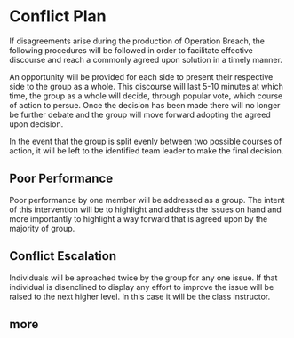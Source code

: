 # Conflict Plan
If disagreements arise during the production of Operation Breach, the following procedures will be followed in order to facilitate effective discourse and reach a commonly agreed upon solution in a timely manner.

An opportunity will be provided for each side to present their respective side to the group as a whole.  This discourse will last 5-10 minutes at which time, the group as a whole will decide, through popular vote, which course of action to persue.  Once the decision has been made there will no longer be further debate and the group will move forward adopting the agreed upon decision.

In the event that the group is split evenly between two possible courses of action, it will be left to the identified team leader to make the final decision.

## Poor Performance
Poor performance by one member will be addressed as a group.  The intent of this intervention will be to highlight and address the issues on hand and more importantly to highlight a way forward that is agreed upon by the majority of group.


## Conflict Escalation
Individuals will be aproached twice by the group for any one issue.  If that individual is disenclined to display any effort to improve the issue will be raised to the next higher level.  In this case it will be the class instructor.

## more